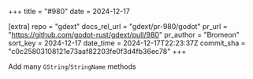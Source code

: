 +++
title = "#980"
date = 2024-12-17

[extra]
repo = "gdext"
docs_rel_url = "gdext/pr-980/godot"
pr_url = "https://github.com/godot-rust/gdext/pull/980"
pr_author = "Bromeon"
sort_key = 2024-12-17
date_time = 2024-12-17T22:23:37Z
commit_sha = "c0c25803108121e73aaf82203fe0f3d4fb36ec78"
+++

Add many `GString`/`StringName` methods
